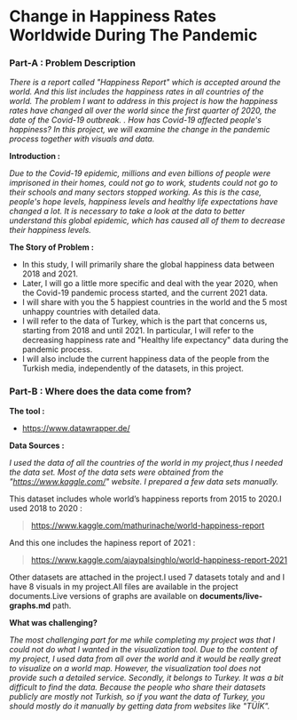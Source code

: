 # Change in Happiness Rates Worldwide During The Pandemic

### Part-A : Problem Description ###

*There is a report called "Happiness Report" which is accepted around the world. And this list includes the happiness rates in all countries of the world. The problem I want to address in this project is how the happiness rates have changed all over the world since the first quarter of 2020, the date of the Covid-19 outbreak. . How has Covid-19 affected people's happiness? In this project, we will examine the change in the pandemic process together with visuals and data.*

**Introduction :**

*Due to the Covid-19 epidemic, millions and even billions of people were imprisoned in their homes, could not go to work, students could not go to their schools and many sectors stopped working. As this is the case, people's hope levels, happiness levels and healthy life expectations have changed a lot. It is necessary to take a look at the data to better understand this global epidemic, which has caused all of them to decrease their happiness levels.*

**The Story of Problem :**
* In this study, I will primarily share the global happiness data between 2018 and 2021.
* Later, I will go a little more specific and deal with the year 2020, when the Covid-19 pandemic process started, and the current 2021 data.
*	I will share with you the 5 happiest countries in the world and the 5 most unhappy countries with detailed data.
* I will refer to the data of Turkey, which is the part that concerns us, starting from 2018 and until 2021. In particular, I will refer to the decreasing happiness rate and "Healthy life expectancy" data during the pandemic process.
* I will also include the current happiness data of the people from the Turkish media, independently of the datasets, in this project.

### Part-B : Where does the data come from?

**The tool :**

* https://www.datawrapper.de/

**Data Sources :**

*I used the data of all the countries of the world in my project,thus I needed the data set. Most of the data sets were obtained from the "https://www.kaggle.com/" website. I prepared a few data sets manually.*

This dataset includes whole world’s happiness reports from 2015 to 2020.I used 2018 to 2020 :
> 	https://www.kaggle.com/mathurinache/world-happiness-report

And this one includes the hapiness report of 2021 :
> 	https://www.kaggle.com/ajaypalsinghlo/world-happiness-report-2021

Other datasets are attached in the project.I used 7 datasets totaly and and I have 8 visuals in my project.All files are available in the project documents.Live versions of graphs are available on **documents/live-graphs.md** path.

**What was challenging?**

*The most challenging part for me while completing my project was that I could not do what I wanted in the visualization tool. Due to the content of my project, I used data from all over the world and it would be really great to visualize on a world map. However, the visualization tool does not provide such a detailed service. Secondly, it belongs to Turkey. It was a bit difficult to find the data. Because the people who share their datasets publicly are mostly not Turkish, so if you want the data of Turkey, you should mostly do it manually by getting data from websites like "TÜİK".*

